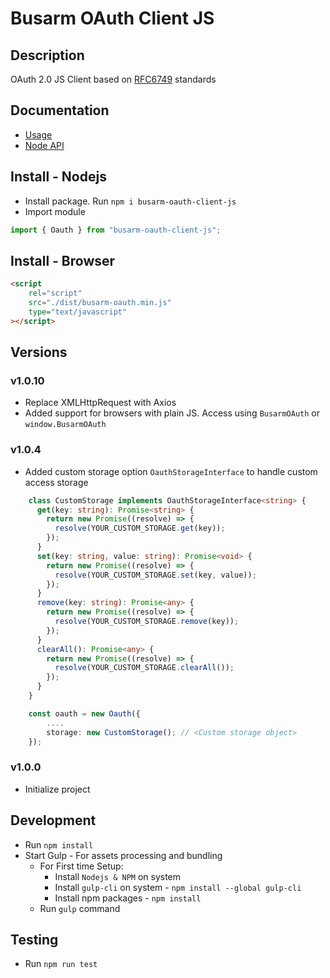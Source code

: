 # Busarm OAuth Client JS

## Description

OAuth 2.0 JS Client based on [RFC6749](https://datatracker.ietf.org/doc/html/rfc6749) standards
## Documentation
- [Usage](./docs/usage.md)
- [Node API](./docs/api.md)

## Install - Nodejs

-   Install package. Run `npm i busarm-oauth-client-js`
-   Import module

```ts
import { Oauth } from "busarm-oauth-client-js";
```

## Install - Browser

```html
<script
    rel="script"
    src="./dist/busarm-oauth.min.js"
    type="text/javascript"
></script>
```

## Versions

### v1.0.10

-   Replace XMLHttpRequest with Axios
-   Added support for browsers with plain JS. Access using `BusarmOAuth` or `window.BusarmOAuth`

### v1.0.4

-   Added custom storage option `OauthStorageInterface` to handle custom access storage

```ts
    class CustomStorage implements OauthStorageInterface<string> {
      get(key: string): Promise<string> {
        return new Promise((resolve) => {
          resolve(YOUR_CUSTOM_STORAGE.get(key));
        });
      }
      set(key: string, value: string): Promise<void> {
        return new Promise((resolve) => {
          resolve(YOUR_CUSTOM_STORAGE.set(key, value));
        });
      }
      remove(key: string): Promise<any> {
        return new Promise((resolve) => {
          resolve(YOUR_CUSTOM_STORAGE.remove(key));
        });
      }
      clearAll(): Promise<any> {
        return new Promise((resolve) => {
          resolve(YOUR_CUSTOM_STORAGE.clearAll());
        });
      }
    }

    const oauth = new Oauth({
        ....
        storage: new CustomStorage(); // <Custom storage object>
    });
```

### v1.0.0

-   Initialize project

## Development

-   Run `npm install`
-   Start Gulp - For assets processing and bundling
    -   For First time Setup:
        -   Install `Nodejs & NPM` on system
        -   Install `gulp-cli` on system - `npm install --global gulp-cli`
        -   Install npm packages - `npm install`
    -   Run `gulp` command

## Testing

-   Run `npm run test`
